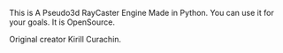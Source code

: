 This is A Pseudo3d RayCaster Engine Made in Python.
You can use it for your goals.
It is OpenSource.



Original creator Kirill Curachin.
